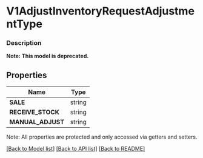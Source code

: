 # V1AdjustInventoryRequestAdjustmentType

### Description


**Note: This model is deprecated.**

## Properties
Name | Type
------------ | -------------
**SALE** | string
**RECEIVE_STOCK** | string
**MANUAL_ADJUST** | string

Note: All properties are protected and only accessed via getters and setters.

[[Back to Model list]](../../README.md#documentation-for-models) [[Back to API list]](../../README.md#documentation-for-api-endpoints) [[Back to README]](../../README.md)

